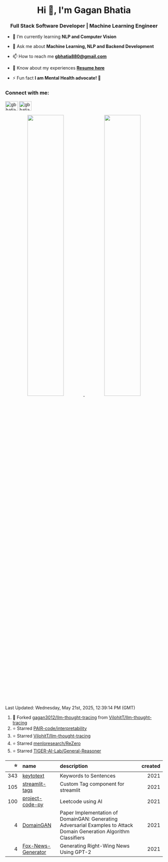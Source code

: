 <h1 align="center">Hi 👋, I'm Gagan Bhatia</h1>
<h3 align="center">Full Stack Software Developer | Machine Learning Engineer</h3>

- 🌱 I’m currently learning **NLP and Computer Vision**

- 💬 Ask me about **Machine Learning, NLP and Backend Development**

- 📫 How to reach me **gbhatia880@gmail.com**

- 📄 Know about my experiences [**Resume here**](https://drive.google.com/file/d/1IHd0CCh_PoQRnq8Njpgu_ENraGdsQ38d/view?usp=sharing)

- ⚡ Fun fact **I am Mental Health advocate! 🧠**

<h3 align="left">Connect with me:</h3>
<p align="left">
<a href="https://twitter.com/gbhatia30" target="blank"><img align="center" src="https://cdn.jsdelivr.net/npm/simple-icons@3.0.1/icons/twitter.svg" alt="gbhatia30" height="30" width="40" /></a>
<a href="https://linkedin.com/in/gbhatia30" target="blank"><img align="center" src="https://cdn.jsdelivr.net/npm/simple-icons@3.0.1/icons/linkedin.svg" alt="gbhatia30" height="30" width="40" /></a>
</p>

<p align="center">
<a href="https://github-readme-stats.vercel.app/api?username=gagan3012&count_private=true&show_icons=true&include_all_commits=false&hide_border=true&hide_title=true">
  <img width="48%"  src="https://github-readme-stats.vercel.app/api?username=gagan3012&count_private=true&show_icons=true&include_all_commits=false&hide_border=true&hide_title=true" />
</a>
<a href="https://github-readme-streak-stats.herokuapp.com/?user=gagan3012&hide_border=true">
  <img width="48%"  src="https://github-readme-streak-stats.herokuapp.com/?user=gagan3012&hide_border=true" />
</a>
</p>

<!--RECENT_ACTIVITY:last_update-->
Last Updated: Wednesday, May 21st, 2025, 12:39:14 PM (GMT)
<!--RECENT_ACTIVITY:last_update_end-->
<!--RECENT_ACTIVITY:start-->

1. 🔱 Forked [gagan3012/llm-thought-tracing](https://github.com/gagan3012/llm-thought-tracing) from [VilohitT/llm-thought-tracing](https://github.com/VilohitT/llm-thought-tracing)
2. ⭐ Starred [PAIR-code/interpretability](https://github.com/PAIR-code/interpretability)
3. ⭐ Starred [VilohitT/llm-thought-tracing](https://github.com/VilohitT/llm-thought-tracing)
4. ⭐ Starred [menloresearch/ReZero](https://github.com/menloresearch/ReZero)
5. ⭐ Starred [TIGER-AI-Lab/General-Reasoner](https://github.com/TIGER-AI-Lab/General-Reasoner)
<!--RECENT_ACTIVITY:end-->

<!-- BEGIN LIST -->
|   ⭐ | name                                                                  | description                                                                                                          |   created |
|-----:|:----------------------------------------------------------------------|:---------------------------------------------------------------------------------------------------------------------|----------:|
|  343 | [keytotext](https://github.com/gagan3012/keytotext)                   | Keywords to Sentences                                                                                                |      2021 |
|  105 | [streamlit-tags](https://github.com/gagan3012/streamlit-tags)         | Custom Tag component for streamlit                                                                                   |      2021 |
|  100 | [project-code-py](https://github.com/gagan3012/project-code-py)       | Leetcode using AI                                                                                                    |      2021 |
|    4 | [DomainGAN](https://github.com/gagan3012/DomainGAN)                   | Paper Implementation of DomainGAN: Generating Adversarial Examples to Attack Domain Generation Algorithm Classifiers |      2021 |
|    4 | [Fox-News-Generator](https://github.com/gagan3012/Fox-News-Generator) | Generating Right-Wing News Using GPT-2                                                                               |      2021 |
<!-- END LIST -->
